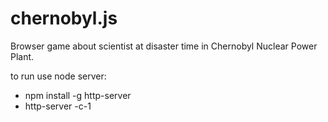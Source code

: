 # chernobyl.js

Browser game about scientist at disaster time in Chernobyl Nuclear Power Plant.

to run use node server:
* npm install -g http-server
* http-server -c-1
